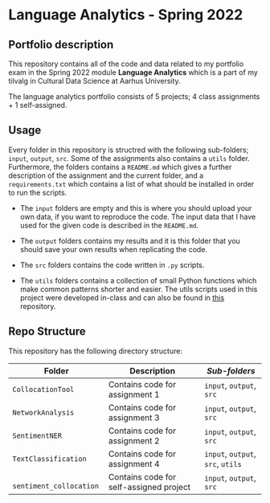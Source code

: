 # Language Analytics - Spring 2022 

## Portfolio description
This repository contains all of the code and data related to my portfolio exam in the Spring 2022 module **Language Analytics** which is a part of my tilvalg in Cultural Data Science at Aarhus University.  

The language analytics portfolio consists of 5 projects; 4 class assignments + 1 self-assigned.


## Usage
Every folder in this repository is structred with the following sub-folders; ```input```, ```output```, ```src```. Some of the assignments also contains a ```utils``` folder.   
Furthermore, the folders contains a ```README.md``` which gives a further description of the assignment and the current folder, and a ```requirements.txt``` which contains a list of what should be installed in order to run the scripts.  

- The ```input``` folders are empty and this is where you should upload your own data, if you want to reproduce the code. The input data that I have used for the given code is described in the ```README.md```.

- The ```output``` folders contains my results and it is this folder that you should save your own results when replicating the code. 

- The ```src``` folders contains the code written in ```.py``` scripts. 

- The ```utils``` folders contains a collection of small Python functions which make common patterns shorter and easier. The utils scripts used in this project were developed in-class and can also be found in [this](https://github.com/CDS-AU-DK/cds-visual.git) repository. 


## Repo Structure  
This repository has the following directory structure:  


| **Folder** | **Description** | *Sub-folders* |
| ----------- | ----------- | ----------- | 
| ```CollocationTool``` | Contains code for assignment 1 | ```input```, ```output```, ```src``` |
| ```NetworkAnalysis``` | Contains code for assignment 3 | ```input```, ```output```, ```src``` |
| ```SentimentNER``` | Contains code for assignment 2 | ```input```, ```output```, ```src``` |
| ```TextClassification``` | Contains code for assignment 4 | ```input```, ```output```, ```src```, ```utils``` |
| ``` sentiment_collocation``` | Contains code for self-assigned project | ```input```, ```output```, ```src``` |
